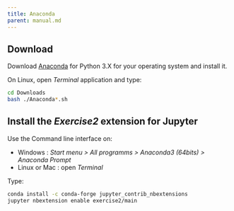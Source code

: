 ```yaml
---
title: Anaconda
parent: manual.md
---
```


## Download

Download [Anaconda](https://www.anaconda.com/download) for Python 3.X for your operating system and install it.

On Linux, open *Terminal* application and type:

```bash
cd Downloads
bash ./Anaconda*.sh
```

## Install the *Exercise2* extension for Jupyter

Use the Command line interface on:

- Windows : *Start menu > All programms > Anaconda3 (64bits) > Anaconda Prompt*
- Linux or Mac : open *Terminal*

Type:

```bash
conda install -c conda-forge jupyter_contrib_nbextensions
jupyter nbextension enable exercise2/main
```

